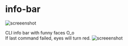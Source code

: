 # info-bar
![screeenshot](https://user-images.githubusercontent.com/18072680/46456571-01a06980-c7b8-11e8-8554-15ae72ca8675.png)

CLI info bar with funny faces O_o </br>
If last command failed, eyes will turn red.
![screeenshot](https://user-images.githubusercontent.com/18072680/85025458-19807280-b180-11ea-81b8-5a6d87e1bfd6.png)
